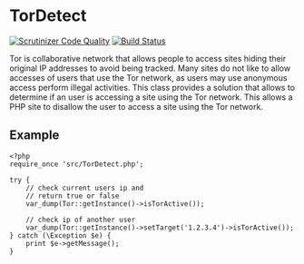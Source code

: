 # TorDetect

[![Scrutinizer Code Quality](https://scrutinizer-ci.com/g/CyberLine/TorDetect/badges/quality-score.png?b=master)](https://scrutinizer-ci.com/g/CyberLine/TorDetect/?branch=master)
[![Build Status](https://scrutinizer-ci.com/g/CyberLine/TorDetect/badges/build.png?b=master)](https://scrutinizer-ci.com/g/CyberLine/TorDetect/build-status/master)

Tor is collaborative network that allows people to access sites hiding their original IP addresses to avoid being tracked.
Many sites do not like to allow accesses of users that use the Tor network, as users may use anonymous access perform illegal activities.
This class provides a solution that allows to determine if an user is accessing a site using the Tor network.
This allows a PHP site to disallow the user to access a site using the Tor network.

## Example

	<?php
	require_once 'src/TorDetect.php';

    try {
        // check current users ip and
        // return true or false
        var_dump(Tor::getInstance()->isTorActive());
    
        // check ip of another user
        var_dump(Tor::getInstance()->setTarget('1.2.3.4')->isTorActive());
    } catch (\Exception $e) {
        print $e->getMessage();
    }